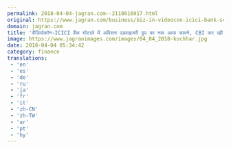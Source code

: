 ```yaml
---
permalink: 2018-04-04-jagran.com--2118616917.html
original: https://www.jagran.com/business/biz-in-videocon-icici-bank-scam-avista-involvement-came-into-light-17773531.html
domain: jagran.com
title: 'वीडियोकॉन-ICICI बैंक घोटाले में अविस्ता एडवाइजरी ग्रुप का नाम आया सामने, CBI कर रही जांच'
image: https://www.jagranimages.com/images/04_04_2018-kochhar.jpg
date: 2018-04-04 05:34:42
category: finance
translations: 
 - 'en'
 - 'es'
 - 'de'
 - 'ru'
 - 'ja'
 - 'fr'
 - 'it'
 - 'zh-CN'
 - 'zh-TW'
 - 'ar'
 - 'pt'
 - 'hy'
---
```


